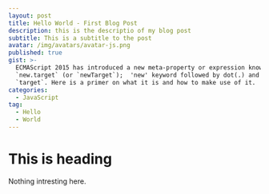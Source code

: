```yaml
---
layout: post
title: Hello World - First Blog Post
description: this is the descriptio of my blog post
subtitle: This is a subtitle to the post
avatar: /img/avatars/avatar-js.png
published: true
gist: >-
  ECMAScript 2015 has introduced a new meta-property or expression known as
  `new.target` (or `newTarget`);  'new' keyword followed by dot(.) and then
  `target`. Here is a primer on what it is and how to make use of it.
categories:
  - JavaScript
tag:
  - Hello
  - World
---
```


# This is heading

Nothing intresting here.
